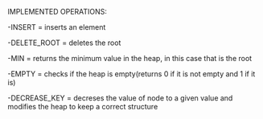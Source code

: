 IMPLEMENTED OPERATIONS:

-INSERT = inserts an element

-DELETE_ROOT = deletes the root

-MIN = returns the minimum value in the heap, in this case that is the root

-EMPTY = checks if the heap is empty(returns 0 if it is not empty and 1 if it is)

-DECREASE_KEY = decreses the value of node to a given value and modifies the heap to keep a correct structure
